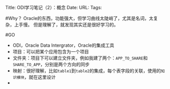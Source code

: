 Title: ODI学习笔记（2）：概念
Date:
URL: 
Tags: 

#Why？
Oracle的东西，功能强大，但学习曲线太陡峭了，尤其是名词，太复杂，上手慢。
但是理解了，就发现其实还是很好学习的。

#GO
- ODI，Oracle Data Intergrator，Oracle的集成工具
- 项目：可以把某个应用包含为一个项目
- 文件夹：项目下可以建立文件夹，例如我建了两个：`APP_TO_SHARE`和`SHARE_TO_APP`，分别是两个方向的同步
- 映射：很好理解，比如`table1`到`table2`的集成，每个表字段的关联，使用的`知识模块`，就在这里设计
- 